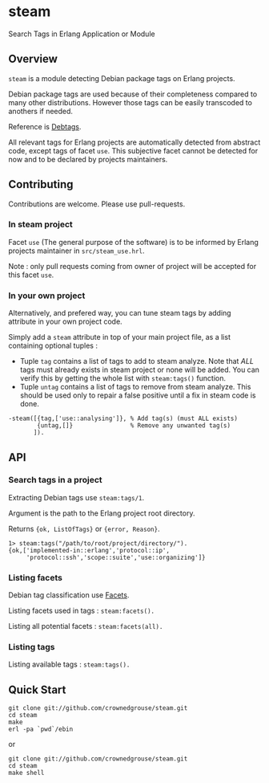 # steam
Search Tags in Erlang Application or Module

## Overview ##
`steam` is a module detecting Debian package tags on Erlang projects. 

Debian package tags are used because of their completeness compared to many other distributions. However those tags can be easily transcoded to anothers if needed.

Reference is [Debtags](http://anonscm.debian.org/cgit/debtags/vocabulary.git/tree/debian-packages).

All relevant tags for Erlang projects are automatically detected from abstract code, except tags of facet `use`.
This subjective facet cannot be detected for now and to be declared by projects maintainers.

## Contributing ##

Contributions are welcome. Please use pull-requests.

### In steam project ###
Facet `use` (The general purpose of the software) is to be informed by Erlang projects maintainer in `src/steam_use.hrl`. 

Note : only pull requests coming from owner of project will be accepted for this facet `use`.

### In your own project ###
Alternatively, and prefered way, you can tune steam tags by adding attribute in your own project code.

Simply add a `steam` attribute in top of your main project file, as a list containing optional tuples :

- Tuple `tag` contains a list of tags to add to steam analyze. Note that _ALL_ tags must already exists in steam project or none will be added.
You can verify this by getting the whole list with `steam:tags()` function.
- Tuple `untag` contains a list of tags to remove from steam analyze. This should be used only to repair a false positive until a fix in steam code is done.

```
-steam([{tag,['use::analysing']}, % Add tag(s) (must ALL exists)
		{untag,[]}                % Remove any unwanted tag(s)
	   ]).
```

## API ##

### Search tags in a project ###

Extracting Debian tags use `steam:tags/1`. 

Argument is the path to the Erlang project root directory.

Returns `{ok, ListOfTags}` or `{error, Reason}`.

```
1> steam:tags("/path/to/root/project/directory/").
{ok,['implemented-in::erlang','protocol::ip',
     'protocol::ssh','scope::suite','use::organizing']}

```

### Listing facets ###
Debian tag classification use [Facets](https://en.wikipedia.org/wiki/Faceted_classification).

Listing facets used in tags : `steam:facets().`

Listing all potential facets : `steam:facets(all).`

### Listing tags ###

Listing available tags : `steam:tags().`

## Quick Start ##

```
git clone git://github.com/crownedgrouse/steam.git
cd steam
make
erl -pa `pwd`/ebin
```
or
```
git clone git://github.com/crownedgrouse/steam.git
cd steam
make shell
```



